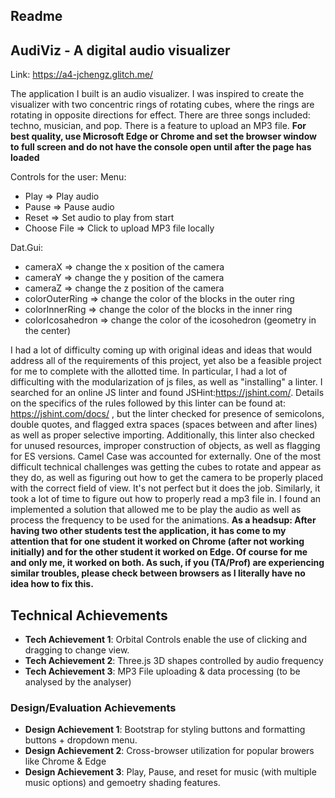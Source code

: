 Readme
---

## AudiViz - A digital audio visualizer

Link: https://a4-jchengz.glitch.me/

The application I built is an audio visualizer. I was inspired to create the visualizer with two concentric rings of rotating cubes, where the rings are 
rotating in opposite directions for effect. There are three songs included: techno, musician, and pop. There is a feature to upload an MP3 file. **For best quality, use Microsoft Edge or Chrome and set the browser window to full screen and do not have the console open until after the page has loaded**

Controls for the user: 
Menu: 
- Play => Play audio
- Pause => Pause audio
- Reset => Set audio to play from start
- Choose File => Click to upload MP3 file locally

Dat.Gui:
- cameraX => change the x position of the camera
- cameraY => change the y position of the camera
- cameraZ => change the z position of the camera
- colorOuterRing => change the color of the blocks in the outer ring
- colorInnerRing => change the color of the blocks in the inner ring
- colorIcosahedron => change the color of the icosohedron (geometry in the center)


I had a lot of difficulty coming up with original ideas and ideas that would address all of the requirements of this project, yet also be a feasible project for me
to complete with the allotted time. In particular, I had a lot of difficulting with the modularization of js files, as well as "installing" a linter. I searched for an online 
JS linter and found JSHint:https://jshint.com/. Details on the specifics of the rules followed by this linter can be found at: https://jshint.com/docs/ , 
but the linter checked for presence of semicolons, double quotes, and flagged extra spaces (spaces between and after lines) as well as proper selective importing. Additionally,
this linter also checked for unused resources, improper construction of objects, as well as flagging for ES versions. Camel Case was accounted for externally. 
One of the most difficult technical challenges was getting the cubes to rotate and appear as they do, as well as figuring out how to get the camera to be properly placed
with the correct field of view. It's not perfect but it does the job. Similarly, it took a lot of time to figure out how to properly read a mp3 file in. I found an implemented 
a solution that allowed me to be play the audio as well as process the frequency to be used for the animations. 
**As a headsup: After having two other students test the application, it has come to my attention that for one student it worked on Chrome (after not working initially) and for the other student it worked on Edge. Of course for me and only me, it worked on both. As such, if you (TA/Prof) are experiencing similar troubles, please check between browsers as I literally have no idea how to fix this.**

## Technical Achievements
- **Tech Achievement 1**: Orbital Controls enable the use of clicking and dragging to change view.
- **Tech Achievement 2**: Three.js 3D shapes controlled by audio frequency
- **Tech Achievement 3**: MP3 File uploading & data processing (to be analysed by the analyser)


### Design/Evaluation Achievements
- **Design Achievement 1**: Bootstrap for styling buttons and formatting buttons + dropdown menu.
- **Design Achievement 2**: Cross-browser utilization for popular browers like Chrome & Edge
- **Design Achievement 3**: Play, Pause, and reset for music (with multiple music options) and gemoetry shading features.


